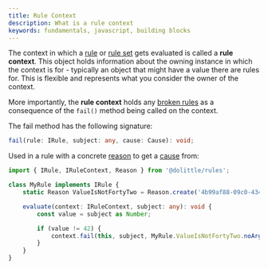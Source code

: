 ```yaml
---
title: Rule Context
description: What is a rule context
keywords: fundamentals, javascript, building blocks
---
```

The context in which a [rule](./rule.md) or [rule set](./rule_set.md) gets
evaluated is called a **rule context**. This object holds information about
the owning instance in which the context is for - typically an object that
might have a value there are rules for. This is flexible and represents what
you consider the owner of the context.

More importantly, the **rule context** holds any [broken rules](./broken_rule.md)
as a consequence of the `fail()` method being called on the context.

The fail method has the following signature:

```typescript
fail(rule: IRule, subject: any, cause: Cause): void;
```

Used in a rule with a concrete [reason](./reason.md) to get a [cause](./cause.md)
from:

```typescript
import { IRule, IRuleContext, Reason } from '@dolittle/rules';

class MyRule implements IRule {
    static Reason ValueIsNotFortyTwo = Reason.create('4b99af88-09c0-4342-8876-24c42a48d728', 'Value should be forty two');

    evaluate(context: IRuleContext, subject: any): void {
        const value = subject as Number;

        if (value != 42) {
            context.fail(this, subject, MyRule.ValueIsNotFortyTwo.noArguments());
        }
    }
}
```
